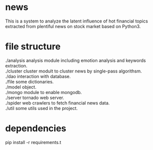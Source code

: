 # news
This is a system to analyze the latent influence of hot financial topics extracted from plentiful news on stock market based on Python3.

# file structure
./analysis	analysis module including emotion analysis and keywords extraction.</br>
./cluster	cluster modult to cluster news by single-pass algorithsm.</br>
./dao	interaction with database.</br>
./file	some dictionaries.</br>
./model object.</br>
./mongo	module to enable mongodb.</br>
./server tornado web server.</br>
./spider web crawlers to fetch financial news data.</br>
./util	some utils used in the project.</br>

# dependencies
<div class="well">pip install -r requirements.t
